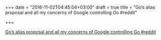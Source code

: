 +++
date = "2016-11-02T04:45:04+03:00"
draft = true
title = "Go’s alias proposal and all my concerns of Google controlling Go  #reddit"

+++

<p><a href="https://t.co/gJ1xabQwlL">Go’s alias proposal and all my concerns of Google controlling Go  #reddit</a></p>
